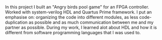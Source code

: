 In this project I built an "Angry birds pool game" for an FPGA controller. Worked with system-verilog HDL and Quartus Prime framework.
I put an emphasise on: organizing the code into different modules, as less code-duplication as possible and as much communication between me and my partner as 
possible.
During my work, I learned alot about HDL and how it is different from software programming languages that I was used to.
